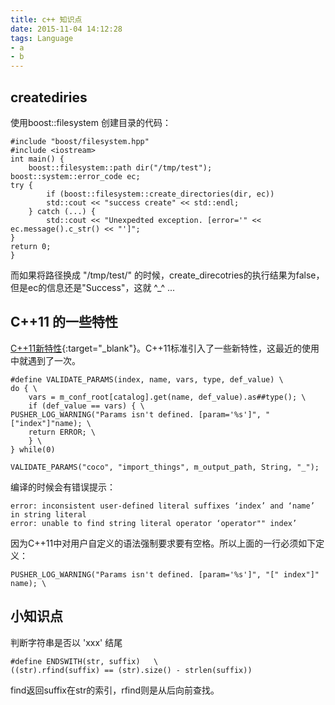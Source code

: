 ```yaml
---
title: c++ 知识点
date: 2015-11-04 14:12:28
tags: Language
- a
- b
---
```




## creatediries
使用boost::filesystem 创建目录的代码：

    #include "boost/filesystem.hpp"
    #include <iostream>
    int main() {
        boost::filesystem::path dir("/tmp/test");
    boost::system::error_code ec;
    try {
            if (boost::filesystem::create_directories(dir, ec))
            std::cout << "success create" << std::endl;
        } catch (...) {
            std::cout << "Unexpedted exception. [error='" <<  ec.message().c_str() << "']";
    }
    return 0;
    }
    
而如果将路径换成 "/tmp/test/" 的时候，create_direcotries的执行结果为false，但是ec的信息还是"Success"，这就 ^_^ ...

## C++11 的一些特性
 [C++11新特性](http://blog.csdn.net/augusdi/article/details/11773163){:target="_blank"}。C++11标准引入了一些新特性，这最近的使用中就遇到了一次。

    #define VALIDATE_PARAMS(index, name, vars, type, def_value) \
    do { \ 
        vars = m_conf_root[catalog].get(name, def_value).as##type(); \
        if (def_value == vars) { \
    PUSHER_LOG_WARNING("Params isn't defined. [param='%s']", "["index"]"name); \
        return ERROR; \
        } \
    } while(0)
                                                                          
    VALIDATE_PARAMS("coco", "import_things", m_output_path, String, "_");

编译的时候会有错误提示：
    
    error: inconsistent user-defined literal suffixes ‘index’ and ‘name’ in string literal
    error: unable to find string literal operator ‘operator"" index’

因为C++11中对用户自定义的语法强制要求要有空格。所以上面的一行必须如下定义：

    PUSHER_LOG_WARNING("Params isn't defined. [param='%s']", "[" index"]" name); \


## 小知识点

判断字符串是否以 'xxx' 结尾

    #define ENDSWITH(str, suffix)   \                         
    ((str).rfind(suffix) == (str).size() - strlen(suffix))

find返回suffix在str的索引，rfind则是从后向前查找。

